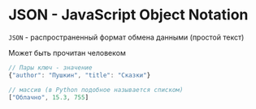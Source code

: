 # JSON - JavaScript Object Notation

`JSON` - распространенный формат обмена данными (простой текст)

Может быть прочитан человеком

```js
// Пары ключ - значение 
{"author": "Пушкин", "title": "Сказки"}

// массив (в Python подобное называется списком)
["Облачно", 15.3, 755]
```

